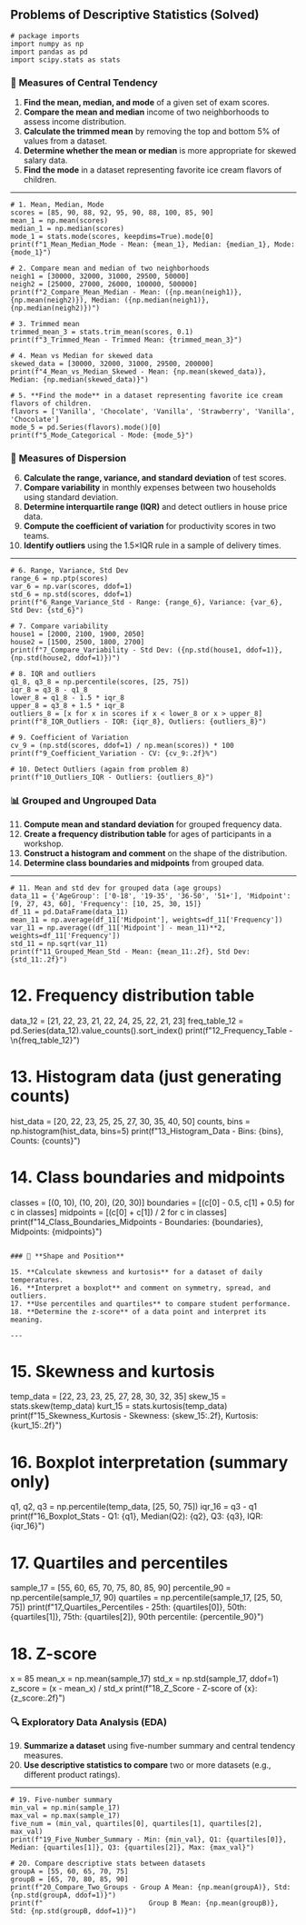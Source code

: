 ## Problems of Descriptive Statistics (Solved)

```
# package imports
import numpy as np
import pandas as pd
import scipy.stats as stats

```
### 🔢 **Measures of Central Tendency**

1. **Find the mean, median, and mode** of a given set of exam scores.
2. **Compare the mean and median** income of two neighborhoods to assess income distribution.
3. **Calculate the trimmed mean** by removing the top and bottom 5% of values from a dataset.
4. **Determine whether the mean or median** is more appropriate for skewed salary data.
5. **Find the mode** in a dataset representing favorite ice cream flavors of children.

---

```
# 1. Mean, Median, Mode
scores = [85, 90, 88, 92, 95, 90, 88, 100, 85, 90]
mean_1 = np.mean(scores)
median_1 = np.median(scores)
mode_1 = stats.mode(scores, keepdims=True).mode[0]
print(f"1_Mean_Median_Mode - Mean: {mean_1}, Median: {median_1}, Mode: {mode_1}")

# 2. Compare mean and median of two neighborhoods
neigh1 = [30000, 32000, 31000, 29500, 50000]
neigh2 = [25000, 27000, 26000, 100000, 500000]
print(f"2_Compare_Mean_Median - Mean: ({np.mean(neigh1)}, {np.mean(neigh2)}), Median: ({np.median(neigh1)}, {np.median(neigh2)})")

# 3. Trimmed mean
trimmed_mean_3 = stats.trim_mean(scores, 0.1)
print(f"3_Trimmed_Mean - Trimmed Mean: {trimmed_mean_3}")

# 4. Mean vs Median for skewed data
skewed_data = [30000, 32000, 31000, 29500, 200000]
print(f"4_Mean_vs_Median_Skewed - Mean: {np.mean(skewed_data)}, Median: {np.median(skewed_data)}")

# 5. **Find the mode** in a dataset representing favorite ice cream flavors of children.
flavors = ['Vanilla', 'Chocolate', 'Vanilla', 'Strawberry', 'Vanilla', 'Chocolate']
mode_5 = pd.Series(flavors).mode()[0]
print(f"5_Mode_Categorical - Mode: {mode_5}")

```
### 📏 **Measures of Dispersion**

6. **Calculate the range, variance, and standard deviation** of test scores.
7. **Compare variability** in monthly expenses between two households using standard deviation.
8. **Determine interquartile range (IQR)** and detect outliers in house price data.
9. **Compute the coefficient of variation** for productivity scores in two teams.
10. **Identify outliers** using the 1.5×IQR rule in a sample of delivery times.

---

```
# 6. Range, Variance, Std Dev
range_6 = np.ptp(scores)
var_6 = np.var(scores, ddof=1)
std_6 = np.std(scores, ddof=1)
print(f"6_Range_Variance_Std - Range: {range_6}, Variance: {var_6}, Std Dev: {std_6}")

# 7. Compare variability
house1 = [2000, 2100, 1900, 2050]
house2 = [1500, 2500, 1800, 2700]
print(f"7_Compare_Variability - Std Dev: ({np.std(house1, ddof=1)}, {np.std(house2, ddof=1)})")

# 8. IQR and outliers
q1_8, q3_8 = np.percentile(scores, [25, 75])
iqr_8 = q3_8 - q1_8
lower_8 = q1_8 - 1.5 * iqr_8
upper_8 = q3_8 + 1.5 * iqr_8
outliers_8 = [x for x in scores if x < lower_8 or x > upper_8]
print(f"8_IQR_Outliers - IQR: {iqr_8}, Outliers: {outliers_8}")

# 9. Coefficient of Variation
cv_9 = (np.std(scores, ddof=1) / np.mean(scores)) * 100
print(f"9_Coefficient_Variation - CV: {cv_9:.2f}%")

# 10. Detect Outliers (again from problem 8)
print(f"10_Outliers_IQR - Outliers: {outliers_8}")

```

### 📊 **Grouped and Ungrouped Data**

11. **Compute mean and standard deviation** for grouped frequency data.
12. **Create a frequency distribution table** for ages of participants in a workshop.
13. **Construct a histogram and comment** on the shape of the distribution.
14. **Determine class boundaries and midpoints** from grouped data.

---

```
# 11. Mean and std dev for grouped data (age groups)
data_11 = {'AgeGroup': ['0-18', '19-35', '36-50', '51+'], 'Midpoint': [9, 27, 43, 60], 'Frequency': [10, 25, 30, 15]}
df_11 = pd.DataFrame(data_11)
mean_11 = np.average(df_11['Midpoint'], weights=df_11['Frequency'])
var_11 = np.average((df_11['Midpoint'] - mean_11)**2, weights=df_11['Frequency'])
std_11 = np.sqrt(var_11)
print(f"11_Grouped_Mean_Std - Mean: {mean_11:.2f}, Std Dev: {std_11:.2f}")

```
# 12. Frequency distribution table
data_12 = [21, 22, 23, 21, 22, 24, 25, 22, 21, 23]
freq_table_12 = pd.Series(data_12).value_counts().sort_index()
print(f"12_Frequency_Table -\n{freq_table_12}")

# 13. Histogram data (just generating counts)
hist_data = [20, 22, 23, 25, 25, 27, 30, 35, 40, 50]
counts, bins = np.histogram(hist_data, bins=5)
print(f"13_Histogram_Data - Bins: {bins}, Counts: {counts}")

# 14. Class boundaries and midpoints
classes = [(0, 10), (10, 20), (20, 30)]
boundaries = [(c[0] - 0.5, c[1] + 0.5) for c in classes]
midpoints = [(c[0] + c[1]) / 2 for c in classes]
print(f"14_Class_Boundaries_Midpoints - Boundaries: {boundaries}, Midpoints: {midpoints}")

```

### 📐 **Shape and Position**

15. **Calculate skewness and kurtosis** for a dataset of daily temperatures.
16. **Interpret a boxplot** and comment on symmetry, spread, and outliers.
17. **Use percentiles and quartiles** to compare student performance.
18. **Determine the z-score** of a data point and interpret its meaning.

---

```
# 15. Skewness and kurtosis
temp_data = [22, 23, 23, 25, 27, 28, 30, 32, 35]
skew_15 = stats.skew(temp_data)
kurt_15 = stats.kurtosis(temp_data)
print(f"15_Skewness_Kurtosis - Skewness: {skew_15:.2f}, Kurtosis: {kurt_15:.2f}")

# 16. Boxplot interpretation (summary only)
q1, q2, q3 = np.percentile(temp_data, [25, 50, 75])
iqr_16 = q3 - q1
print(f"16_Boxplot_Stats - Q1: {q1}, Median(Q2): {q2}, Q3: {q3}, IQR: {iqr_16}")

# 17. Quartiles and percentiles
sample_17 = [55, 60, 65, 70, 75, 80, 85, 90]
percentile_90 = np.percentile(sample_17, 90)
quartiles = np.percentile(sample_17, [25, 50, 75])
print(f"17_Quartiles_Percentiles - 25th: {quartiles[0]}, 50th: {quartiles[1]}, 75th: {quartiles[2]}, 90th percentile: {percentile_90}")

# 18. Z-score
x = 85
mean_x = np.mean(sample_17)
std_x = np.std(sample_17, ddof=1)
z_score = (x - mean_x) / std_x
print(f"18_Z_Score - Z-score of {x}: {z_score:.2f}")

### 🔍 **Exploratory Data Analysis (EDA)**

19. **Summarize a dataset** using five-number summary and central tendency measures.
20. **Use descriptive statistics to compare** two or more datasets (e.g., different product ratings).

---

```
# 19. Five-number summary
min_val = np.min(sample_17)
max_val = np.max(sample_17)
five_num = (min_val, quartiles[0], quartiles[1], quartiles[2], max_val)
print(f"19_Five_Number_Summary - Min: {min_val}, Q1: {quartiles[0]}, Median: {quartiles[1]}, Q3: {quartiles[2]}, Max: {max_val}")

# 20. Compare descriptive stats between datasets
groupA = [55, 60, 65, 70, 75]
groupB = [65, 70, 80, 85, 90]
print(f"20_Compare_Two_Groups - Group A Mean: {np.mean(groupA)}, Std: {np.std(groupA, ddof=1)}")
print(f"                          Group B Mean: {np.mean(groupB)}, Std: {np.std(groupB, ddof=1)}")

```

```
